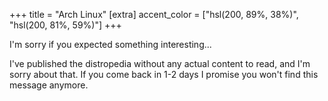+++
title = "Arch Linux"
[extra]
accent_color = ["hsl(200, 89%, 38%)", "hsl(200, 81%, 59%)"]
+++

I'm sorry if you expected something interesting...

I've published the distropedia without any actual content to read, and I'm sorry about that. If you come back in 1-2 days I promise you won't find this message anymore.
